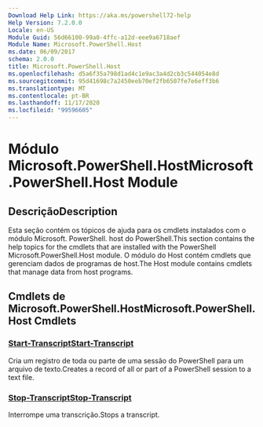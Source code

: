 ```yaml
---
Download Help Link: https://aka.ms/powershell72-help
Help Version: 7.2.0.0
Locale: en-US
Module Guid: 56d66100-99a0-4ffc-a12d-eee9a6718aef
Module Name: Microsoft.PowerShell.Host
ms.date: 06/09/2017
schema: 2.0.0
title: Microsoft.PowerShell.Host
ms.openlocfilehash: d5a6f35a798d1ad4c1e9ac3a4d2cb3c544054e8d
ms.sourcegitcommit: 95d41698c7a2450eeb70ef2fb6507fe7e6eff3b6
ms.translationtype: MT
ms.contentlocale: pt-BR
ms.lasthandoff: 11/17/2020
ms.locfileid: "99596605"
---
```

# <span data-ttu-id="2072b-102">Módulo Microsoft.PowerShell.Host</span><span class="sxs-lookup"><span data-stu-id="2072b-102">Microsoft.PowerShell.Host Module</span></span>

## <span data-ttu-id="2072b-103">Descrição</span><span class="sxs-lookup"><span data-stu-id="2072b-103">Description</span></span>

<span data-ttu-id="2072b-104">Esta seção contém os tópicos de ajuda para os cmdlets instalados com o módulo Microsoft. PowerShell. host do PowerShell.</span><span class="sxs-lookup"><span data-stu-id="2072b-104">This section contains the help topics for the cmdlets that are installed with the PowerShell Microsoft.PowerShell.Host module.</span></span> <span data-ttu-id="2072b-105">O módulo do Host contém cmdlets que gerenciam dados de programas de host.</span><span class="sxs-lookup"><span data-stu-id="2072b-105">The Host module contains cmdlets that manage data from host programs.</span></span>

## <span data-ttu-id="2072b-106">Cmdlets de Microsoft.PowerShell.Host</span><span class="sxs-lookup"><span data-stu-id="2072b-106">Microsoft.PowerShell.Host Cmdlets</span></span>

### [<span data-ttu-id="2072b-107">Start-Transcript</span><span class="sxs-lookup"><span data-stu-id="2072b-107">Start-Transcript</span></span>](Start-Transcript.md)
<span data-ttu-id="2072b-108">Cria um registro de toda ou parte de uma sessão do PowerShell para um arquivo de texto.</span><span class="sxs-lookup"><span data-stu-id="2072b-108">Creates a record of all or part of a PowerShell session to a text file.</span></span>

### [<span data-ttu-id="2072b-109">Stop-Transcript</span><span class="sxs-lookup"><span data-stu-id="2072b-109">Stop-Transcript</span></span>](Stop-Transcript.md)
<span data-ttu-id="2072b-110">Interrompe uma transcrição.</span><span class="sxs-lookup"><span data-stu-id="2072b-110">Stops a transcript.</span></span>

